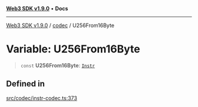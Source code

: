 [**Web3 SDK v1.9.0**](../../../README.md) • **Docs**

***

[Web3 SDK v1.9.0](../../../globals.md) / [codec](../README.md) / U256From16Byte

# Variable: U256From16Byte

> `const` **U256From16Byte**: [`Instr`](../type-aliases/Instr.md)

## Defined in

[src/codec/instr-codec.ts:373](https://github.com/Mystic-Nayy/alephium-web3/blob/ee41f5e0e7d7fb0b155fe62f05b2ac03772895ca/packages/web3/src/codec/instr-codec.ts#L373)

